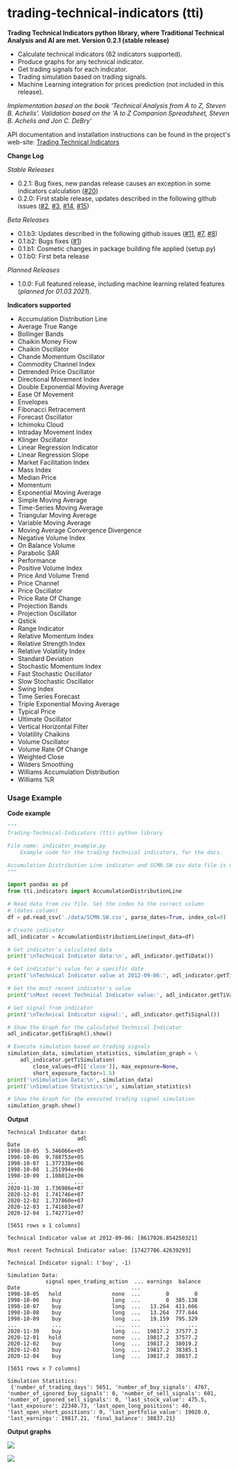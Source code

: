 # trading-technical-indicators (tti)
**Trading Technical Indicators python library, where Traditional Technical Analysis and AI are met. Version 0.2.1 (stable release)**
- Calculate technical indicators (62 indicators supported).
- Produce graphs for any technical indicator.
- Get trading signals for each indicator.
- Trading simulation based on trading signals.
- Machine Learning integration for prices prediction (not included in this release).

*Implementation based on the book 'Technical Analysis from A to Z, Steven B. Achelis'. Validation based on the 'A to Z Companion Spreadsheet, Steven B. Achelis and Jon C. DeBry'*

API documentation and installation instructions can be found in the project's web-site:
[Trading Technical Indicators](https://www.trading-technical-indicators.org/)

**Change Log**

*Stable Releases*
- 0.2.1: Bug fixes, new pandas release causes an exception in some indicators calculation ([#20](https://github.com/vsaveris/trading-technical-indicators/issues/20))
- 0.2.0: First stable release, updates described in the following github issues ([#2](https://github.com/vsaveris/trading-technical-indicators/issues/2), [#3](https://github.com/vsaveris/trading-technical-indicators/issues/3), [#14](https://github.com/vsaveris/trading-technical-indicators/issues/14), [#15](https://github.com/vsaveris/trading-technical-indicators/issues/15))

*Beta Releases*
- 0.1.b3: Updates described in the following github issues ([#11](https://github.com/vsaveris/trading-technical-indicators/issues/11), [#7](https://github.com/vsaveris/trading-technical-indicators/issues/7), [#8](https://github.com/vsaveris/trading-technical-indicators/issues/8))
- 0.1.b2: Bugs fixes ([#1](https://github.com/vsaveris/trading-technical-indicators/issues/1))
- 0.1.b1: Cosmetic changes in package building file applied (setup.py)
- 0.1.b0: First beta release

*Planned Releases*
- 1.0.0: Full featured release, including machine learning related features (*planned for 01.03.2021*).

**Indicators supported**
- Accumulation Distribution Line
- Average True Range
- Bollinger Bands
- Chaikin Money Flow
- Chaikin Oscillator
- Chande Momentum Oscillator
- Commodity Channel Index
- Detrended Price Oscillator
- Directional Movement Index
- Double Exponential Moving Average
- Ease Of Movement
- Envelopes
- Fibonacci Retracement
- Forecast Oscillator
- Ichimoku Cloud
- Intraday Movement Index
- Klinger Oscillator
- Linear Regression Indicator
- Linear Regression Slope
- Market Facilitation Index
- Mass Index
- Median Price
- Momentum
- Exponential Moving Average
- Simple Moving Average
- Time-Series Moving Average
- Triangular Moving Average
- Variable Moving Average
- Moving Average Convergence Divergence
- Negative Volume Index
- On Balance Volume
- Parabolic SAR
- Performance
- Positive Volume Index
- Price And Volume Trend
- Price Channel
- Price Oscillator
- Price Rate Of Change
- Projection Bands
- Projection Oscillator
- Qstick
- Range Indicator
- Relative Momentum Index
- Relative Strength Index
- Relative Volatility Index
- Standard Deviation
- Stochastic Momentum Index
- Fast Stochastic Oscillator
- Slow Stochastic Oscillator
- Swing Index
- Time Series Forecast
- Triple Exponential Moving Average
- Typical Price
- Ultimate Oscillator
- Vertical Horizontal Filter
- Volatility Chaikins
- Volume Oscillator
- Volume Rate Of Change
- Weighted Close
- Wilders Smoothing
- Williams Accumulation Distribution
- Williams %R

### Usage Example

**Code example**
```python
"""
Trading-Technical-Indicators (tti) python library

File name: indicator_example.py
    Example code for the trading technical indicators, for the docs.

Accumulation Distribution Line indicator and SCMN.SW.csv data file is used.
"""

import pandas as pd
from tti.indicators import AccumulationDistributionLine

# Read data from csv file. Set the index to the correct column
# (dates column)
df = pd.read_csv('./data/SCMN.SW.csv', parse_dates=True, index_col=0)

# Create indicator
adl_indicator = AccumulationDistributionLine(input_data=df)

# Get indicator's calculated data
print('\nTechnical Indicator data:\n', adl_indicator.getTiData())

# Get indicator's value for a specific date
print('\nTechnical Indicator value at 2012-09-06:', adl_indicator.getTiValue('2012-09-06'))

# Get the most recent indicator's value
print('\nMost recent Technical Indicator value:', adl_indicator.getTiValue())

# Get signal from indicator
print('\nTechnical Indicator signal:', adl_indicator.getTiSignal())

# Show the Graph for the calculated Technical Indicator
adl_indicator.getTiGraph().show()

# Execute simulation based on trading signals
simulation_data, simulation_statistics, simulation_graph = \
    adl_indicator.getTiSimulation(
        close_values=df[['close']], max_exposure=None,
        short_exposure_factor=1.5)
print('\nSimulation Data:\n', simulation_data)
print('\nSimulation Statistics:\n', simulation_statistics)

# Show the Graph for the executed trading signal simulation
simulation_graph.show()
```

**Output**
```
Technical Indicator data:
                      adl
Date
1998-10-05  5.346066e+05
1998-10-06  9.788753e+05
1998-10-07  1.377338e+06
1998-10-08  1.251994e+06
1998-10-09  1.108012e+06
...                  ...
2020-11-30  1.736986e+07
2020-12-01  1.741746e+07
2020-12-02  1.737860e+07
2020-12-03  1.741683e+07
2020-12-04  1.742771e+07

[5651 rows x 1 columns]

Technical Indicator value at 2012-09-06: [8617026.854250321]

Most recent Technical Indicator value: [17427706.42639293]

Technical Indicator signal: ('buy', -1)

Simulation Data:
            signal open_trading_action  ... earnings  balance
Date                                   ...
1998-10-05   hold                none  ...        0        0
1998-10-06    buy                long  ...        0  385.138
1998-10-07    buy                long  ...   13.264  411.666
1998-10-08    buy                long  ...   13.264  777.644
1998-10-09    buy                long  ...   19.159  795.329
...           ...                 ...  ...      ...      ...
2020-11-30    buy                long  ...  19817.2  37577.2
2020-12-01   hold                none  ...  19817.2  37577.2
2020-12-02    buy                long  ...  19817.2  38019.2
2020-12-03    buy                long  ...  19817.2  38385.1
2020-12-04    buy                long  ...  19817.2  38837.2

[5651 rows x 7 columns]

Simulation Statistics:
 {'number_of_trading_days': 5651, 'number_of_buy_signals': 4767, 'number_of_ignored_buy_signals': 0, 'number_of_sell_signals': 601, 'number_of_ignored_sell_signals': 0, 'last_stock_value': 475.5, 'last_exposure': 22340.73, 'last_open_long_positions': 40, 'last_open_short_positions': 0, 'last_portfolio_value': 19020.0, 'last_earnings': 19817.21, 'final_balance': 38837.21}
```

**Output graphs**

![](./examples/for_docs/figures/example_AccumulationDistributionLine.png?raw=true)

![](./examples/for_docs/figures/simulation_AccumulationDistributionLine.png?raw=true)
